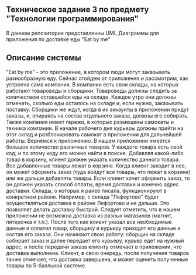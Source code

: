 ## Техническое задание 3 по предмету "Технологии программирования"

В данном репозиторие представленны UML Диаграммы для приложения по доставке еды "Eat by me"
## Описание системы
"Eat by me" - это приложение, в котором люди могут заказывать разнообразную еду. Сейчас отойдем от приложения и рассмотрим, как устроена сама компания. В компании есть свои склады, на которых работают товароведы и сборщики. Товароведы должны следить за количеством оставшейся еды на складе. Каждое утро они должны отмечать, сколько еды осталось на складе и, если нужно, заказывать поставку. Сборщики же ждут, когда в их аккаунты в приложении придут заказы, и, опираясь на состав отдельного заказа, должны его собирать. Также компания имеет гаражи, в которых размещены самокаты и техника компании. В начале рабочего дня курьеры должны прийти на этот склад и разблокировать самокат в приложении для дальнейшей работы. Вернемся к приложению. В нашем приложении имеется большое количество различных товаров. У каждого товара есть свой код, и по этому коду его можно найти в поиске. Добавляя какой-либо товар в корзину, клиент должен указать количество данного товара. Все добавленные товары лежат в корзине. Когда клиент заходит в нее, он может оформить заказ (туда войдут все товары, что лежат в корзине) или же дальше добавлять товары. Если клиент хочет оформить заказ, то он должен указать способ оплаты, время доставки и конечно адрес доставки. Склады, о которых я ранее писала, функционируют в конкретном районе. Например, с склада "Лефортово" будет осуществляться доставка в районе Лефортово и не дальше. Это позволяет делать доставку быстрой. Следует отметить, что в нашем приложении не возможна доставка из разных магазинов (магнит, пятерочка и т.п.). После того как клиент указал все необходимые данные и оплатил товар, сборщику и курьеру приходят его данные и состав его заказа. Они начинают свою работу: сборщик на складе собирает заказ и далее передает его курьеру, курьер едет на нужный адрес, и после передачи заказа клиенту отмечает в приложении, что доставка выполнена. Клиент, в свою очередь, после получения товаров также отмечает, что доставка завершена, и может оценить полученные товары по 5-балльной системе.